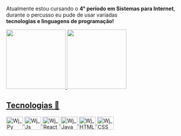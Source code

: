 Atualmente estou cursando o **4° período em Sistemas para Internet**, durante o percusso eu pude de usar variadas <br> **tecnologias e linguagens de programação!**

<div style="center">
  <a href="https://github.com/waltjc">
  <img height="160em" src="https://github-readme-stats.vercel.app/api?username=waltjc&theme=dark&show_icons=true&include_all_commits=true&count_private=true"/>
  <img height="160em" src="https://github-readme-stats.vercel.app/api/top-langs/?username=waltjc&layout=compact&langs_count=6&theme=dark&show_icons=true"/>

<div style="display: inline_block">
  <h2>Tecnologias 🔨</h2>
  <img align="center" alt="Wj_Py" height="35" width="45" src="https://cdn.jsdelivr.net/gh/devicons/devicon/icons/python/python-original.svg">
  <img align="center" alt="Wj_Js" height="35" width="45" src="https://cdn.jsdelivr.net/gh/devicons/devicon/icons/javascript/javascript-original.svg">
  <img align="center" alt="Wj_React_Native" height="35" width="45" src="https://cdn.jsdelivr.net/gh/devicons/devicon/icons/react/react-original.svg">
  <img align="center" alt="Wj_Java" height="35" width="45" src="https://cdn.jsdelivr.net/gh/devicons/devicon/icons/java/java-plain.svg">
  <img align="center" alt="Wj_HTML" height="35" width="45" src="https://cdn.jsdelivr.net/gh/devicons/devicon/icons/html5/html5-plain-wordmark.svg">
  <img align="center" alt="Wj_CSS" height="35" width="45" src="https://cdn.jsdelivr.net/gh/devicons/devicon/icons/css3/css3-plain-wordmark.svg">
</div>
